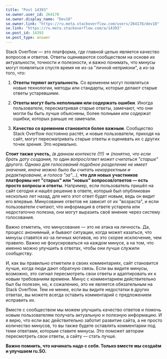 ```yaml
---
title: "Post 14393"
se.owner.user_id: 264178
se.owner.display_name: "Dev18"
se.owner.link: "https://ru.meta.stackoverflow.com/users/264178/dev18"
se.link: "https://ru.meta.stackoverflow.com/a/14393"
se.post_id: 14393
se.post_type: answer
---
```

<p>Stack Overflow — это платформа, где главной целью является качество вопросов и ответов. Ответы оцениваются сообществом на основе их актуальности, точности и полезности, и важно понимать, что минусы могут появляться спустя время не из-за &quot;личной неприязни&quot;, а из-за того, что:</p>
<ol>
<li><p><strong>Ответы теряют актуальность</strong>. Со временем могут появляться новые технологии, методы или стандарты, которые делают старые ответы устаревшими.</p>
</li>
<li><p><strong>Ответы могут быть неполными или содержать ошибки</strong>. Иногда пользователи, пересматривая старые ответы, замечают, что они могли бы быть лучше объяснены, более полными или содержат ошибки, которых раньше не замечали.</p>
</li>
<li><p><strong>Качество со временем становится более важным</strong>. Сообщество Stack Overflow постоянно растёт, и новые пользователи, приходя на сайт, могут пересматривать старые ответы и оценивать их с других точек зрения. Это нормально.</p>
</li>
</ol>
<p><strong>Стоит также учесть,</strong> <em>(в данном контексте (!!!) =&gt; (понятно, что если брать дату создания, то один вопрос/ответ может считаться &quot;старше&quot; другого. Однако для голосований подобное разделение не имеет значения, иначе можно было бы считать некорректным и редактирование, и голоса &quot;за&quot;...)</em>, <strong>что для новых участников платформы нет &quot;старых&quot; или &quot;новых&quot; вопросов/ответов — есть просто вопросы и ответы.</strong> Например, если пользователь пришёл на сайт сегодня и нашёл решение в ответе, который был опубликован несколько лет назад, для него этот ответ будет новым, ведь он видит его впервые. Минусование ответов не зависит от их &quot;возраста&quot;, и если пользователи считают, что информация в ответе устарела или недостаточно полезна, они могут выразить своё мнение через систему голосования.</p>
<p>Важно отметить, что минусование — это не атака на личность. Да, процесс анонимный, и бывают ситуации, когда может казаться, что минусы ставятся из-за личных мотивов, но это скорее исключение, чем правило. Важно не фокусироваться на каждом минусе, а на том, что именно можно улучшить в ответах, чтобы они лучше служили сообществу.</p>
<p>И, как вы правильно отметили в своих комментариях, сайт становится лучше, когда люди дают обратную связь. Если вы видите минусы, возможно, это сигнал пересмотреть свои ответы и адаптировать их к новым требованиям времени. Минус с комментарием действительно был бы полезен, но, к сожалению, это не является обязательным на Stack Overflow. Тем не менее, если вы видите недостатки в других ответах, вы можете всегда оставить комментарий с предложением исправить их.</p>
<p>Вместе с сообществом мы можем улучшить качество ответов и помочь новым пользователям получать актуальную и полезную информацию. И я верю, что если вас действительно заботит развитие сайта, а не просто количество минусов, то вы также будете оставлять комментарии под теми ответами, которым ставите минусы. Это поможет авторам пересмотреть свои ответы, а сайту — стать лучше.</p>
<p><strong>Важно помнить, что начинать надо с себя. Только вместе мы создаём и улучшаем ru.SO.</strong></p>
